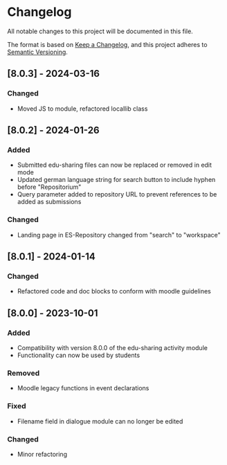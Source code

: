 # Changelog

All notable changes to this project will be documented in this file.

The format is based on [Keep a Changelog](https://keepachangelog.com/en/1.0.0/),
and this project adheres to [Semantic Versioning](https://semver.org/spec/v2.0.0.html).

## [8.0.3] - 2024-03-16

### Changed

- Moved JS to module, refactored locallib class

## [8.0.2] - 2024-01-26

### Added

- Submitted edu-sharing files can now be replaced or removed in edit mode
- Updated german language string for search button to include hyphen before "Repositorium"
- Query parameter added to repository URL to prevent references to be added as submissions

### Changed

- Landing page in ES-Repository changed from "search" to "workspace"

## [8.0.1] - 2024-01-14

### Changed

- Refactored code and doc blocks to conform with moodle guidelines

##  [8.0.0] - 2023-10-01

### Added

- Compatibility with version 8.0.0 of the edu-sharing activity module
- Functionality can now be used by students

### Removed

- Moodle legacy functions in event declarations

### Fixed

- Filename field in dialogue module can no longer be edited

### Changed

- Minor refactoring